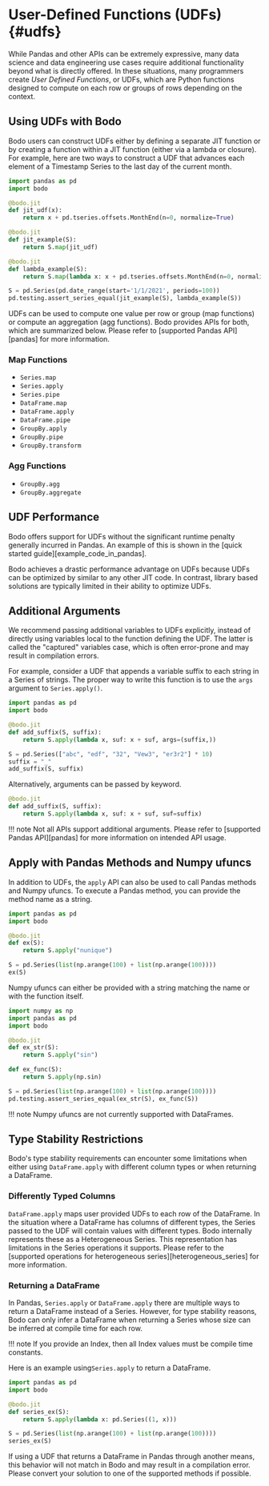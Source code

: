 # User-Defined Functions (UDFs) {#udfs}

While Pandas and other APIs can be extremely expressive, many data
science and data engineering use cases require additional functionality
beyond what is directly offered. In these situations, many programmers
create *User Defined Functions*, or UDFs, which are Python
functions designed to compute on each row or groups of rows depending on
the context.

## Using UDFs with Bodo

Bodo users can construct UDFs either by defining a separate JIT function
or by creating a function within a JIT function (either via a lambda or
closure). For example, here are two ways to construct a UDF that
advances each element of a Timestamp Series to the last day of the
current month.

``` py
import pandas as pd
import bodo

@bodo.jit
def jit_udf(x):
    return x + pd.tseries.offsets.MonthEnd(n=0, normalize=True)

@bodo.jit
def jit_example(S):
    return S.map(jit_udf)

@bodo.jit
def lambda_example(S):
    return S.map(lambda x: x + pd.tseries.offsets.MonthEnd(n=0, normalize=True))

S = pd.Series(pd.date_range(start='1/1/2021', periods=100))
pd.testing.assert_series_equal(jit_example(S), lambda_example(S))
```

UDFs can be used to compute one value per row or group (map functions)
or compute an aggregation (agg functions). Bodo provides APIs for both,
which are summarized below. Please refer to
[supported Pandas API][pandas] for more
information.

### Map Functions

-   `Series.map`
-   `Series.apply`
-   `Series.pipe`
-   `DataFrame.map`
-   `DataFrame.apply`
-   `DataFrame.pipe`
-   `GroupBy.apply`
-   `GroupBy.pipe`
-   `GroupBy.transform`

### Agg Functions

-   `GroupBy.agg`
-   `GroupBy.aggregate`

## UDF Performance

Bodo offers support for UDFs without the significant runtime penalty
generally incurred in Pandas. An example of this is shown in the
[quick started guide][example_code_in_pandas].

Bodo achieves a drastic performance advantage on UDFs because UDFs can
be optimized by similar to any other JIT code. In contrast, library
based solutions are typically limited in their ability to optimize UDFs.

## Additional Arguments

We recommend passing additional variables to UDFs explicitly, instead of
directly using variables local to the function defining the UDF. The
latter is called the \"captured\" variables case, which is often
error-prone and may result in compilation errors.

For example, consider a UDF that appends a variable suffix to each
string in a Series of strings. The proper way to write this function is
to use the `args` argument to `Series.apply()`.

```py 
import pandas as pd
import bodo

@bodo.jit
def add_suffix(S, suffix):
    return S.apply(lambda x, suf: x + suf, args=(suffix,))

S = pd.Series(["abc", "edf", "32", "Vew3", "er3r2"] * 10)
suffix = "_"
add_suffix(S, suffix)
```

Alternatively, arguments can be passed by keyword.

```py
@bodo.jit
def add_suffix(S, suffix):
    return S.apply(lambda x, suf: x + suf, suf=suffix)
```

!!! note
    Not all APIs support additional arguments. Please refer to
    [supported Pandas API][pandas] for more
    information on intended API usage.

## Apply with Pandas Methods and Numpy ufuncs

In addition to UDFs, the `apply` API can also be used to call Pandas
methods and Numpy ufuncs. To execute a Pandas method, you can provide
the method name as a string.

```py
import pandas as pd
import bodo

@bodo.jit
def ex(S):
    return S.apply("nunique")

S = pd.Series(list(np.arange(100) + list(np.arange(100))))
ex(S)
```

Numpy ufuncs can either be provided with a string matching the name or
with the function itself.

```py
import numpy as np
import pandas as pd
import bodo

@bodo.jit
def ex_str(S):
    return S.apply("sin")

def ex_func(S):
    return S.apply(np.sin)

S = pd.Series(list(np.arange(100) + list(np.arange(100))))
pd.testing.assert_series_equal(ex_str(S), ex_func(S))
```

!!! note
    Numpy ufuncs are not currently supported with DataFrames.


## Type Stability Restrictions

Bodo's type stability requirements can encounter some limitations when
either using `DataFrame.apply` with different column types or when
returning a DataFrame.

### Differently Typed Columns

`DataFrame.apply` maps user provided UDFs to each row of the DataFrame.
In the situation where a DataFrame has columns of different types, the
Series passed to the UDF will contain values with different types. Bodo
internally represents these as a Heterogeneous Series. This
representation has limitations in the Series operations it supports.
Please refer to the [supported operations for heterogeneous series][heterogeneous_series] for
more information.

### Returning a DataFrame

In Pandas, `Series.apply` or `DataFrame.apply` there are multiple ways
to return a DataFrame instead of a Series. However, for type stability
reasons, Bodo can only infer a DataFrame when returning a Series whose
size can be inferred at compile time for each row.

!!! note
    If you provide an Index, then all Index values must be compile time
    constants.

Here is an example using`Series.apply` to return a DataFrame.

```py
import pandas as pd
import bodo

@bodo.jit
def series_ex(S):
    return S.apply(lambda x: pd.Series((1, x)))

S = pd.Series(list(np.arange(100) + list(np.arange(100))))
series_ex(S)
```

If using a UDF that returns a DataFrame in Pandas through another means,
this behavior will not match in Bodo and may result in a compilation
error. Please convert your solution to one of the supported methods if
possible.
